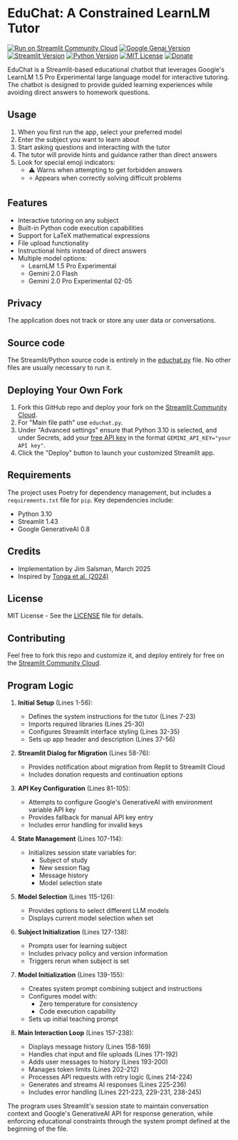 
# EduChat: A Constrained LearnLM Tutor

[![Run on Streamlit Community Cloud](https://img.shields.io/badge/Run_on-Streamlit_Community_Cloud-darkgreen?logo=streamlit)](https://edu-chat.streamlit.app)
[![Google Genai Version](https://img.shields.io/badge/google--genai-0.8-blue)](https://googleapis.github.io/python-genai/)
[![Streamlit Version](https://img.shields.io/badge/sreamlit-1.43-blue)](https://streamlit.io/)
[![Python Version](https://img.shields.io/badge/python-3.12-blue)](https://www.python.org/downloads/)
[![MIT License](https://img.shields.io/badge/License-MIT-yellow)](https://opensource.org/licenses/MIT)
[![Donate](https://img.shields.io/badge/Donate-gold?logo=paypal)](https://paypal.me/jsalsman)

EduChat is a Streamlit-based educational chatbot that leverages Google's LearnLM 1.5 Pro Experimental large language model for interactive tutoring. The chatbot is designed to provide guided learning experiences while avoiding direct answers to homework questions.

## Usage

1. When you first run the app, select your preferred model
2. Enter the subject you want to learn about
3. Start asking questions and interacting with the tutor
4. The tutor will provide hints and guidance rather than direct answers
5. Look for special emoji indicators:
   - ⚠️ Warns when attempting to get forbidden answers
   - ⭐ Appears when correctly solving difficult problems

## Features

- Interactive tutoring on any subject
- Built-in Python code execution capabilities
- Support for LaTeX mathematical expressions
- File upload functionality
- Instructional hints instead of direct answers
- Multiple model options:
  - LearnLM 1.5 Pro Experimental
  - Gemini 2.0 Flash
  - Gemini 2.0 Pro Experimental 02-05

## Privacy

The application does not track or store any user data or conversations.

## Source code

The Streamlit/Python source code is entirely in the [educhat.py](educhat.py) file. No other files are usually necessary to run it.

## Deploying Your Own Fork

1. Fork this GitHub repo and deploy your fork on the [Streamlit Community Cloud](https://share.streamlit.io/).
2. For "Main file path" use `educhat.py`.
3. Under "Advanced settings" ensure that Python 3.10 is selected, and under Secrets, add your [free API key](https://aistudio.google.com/apikey) in the format `GEMINI_API_KEY="your API key"`.
4. Click the "Deploy" button to launch your customized Streamlit app.

## Requirements

The project uses Poetry for dependency management, but includes a `requirements.txt` file for `pip`. Key dependencies include:
- Python 3.10
- Streamlit 1.43
- Google GenerativeAI 0.8

## Credits

- Implementation by Jim Salsman, March 2025
- Inspired by [Tonga et al. (2024)](https://arxiv.org/abs/2411.03495)

## License

MIT License - See the [LICENSE](LICENSE) file for details.

## Contributing

Feel free to fork this repo and customize it, and deploy entirely for free on the [Streamlit Community Cloud](https://share.streamlit.io/).

## Program Logic
1. **Initial Setup** (Lines 1-56):
   - Defines the system instructions for the tutor (Lines 7-23)
   - Imports required libraries (Lines 25-30)
   - Configures Streamlit interface styling (Lines 32-35)
   - Sets up app header and description (Lines 37-56)

2. **Streamlit Dialog for Migration** (Lines 58-76):
   - Provides notification about migration from Replit to Streamlit Cloud
   - Includes donation requests and continuation options

3. **API Key Configuration** (Lines 81-105):
   - Attempts to configure Google's GenerativeAI with environment variable API key
   - Provides fallback for manual API key entry
   - Includes error handling for invalid keys

4. **State Management** (Lines 107-114):
   - Initializes session state variables for:
     - Subject of study
     - New session flag
     - Message history
     - Model selection state

5. **Model Selection** (Lines 115-126):
   - Provides options to select different LLM models
   - Displays current model selection when set

6. **Subject Initialization** (Lines 127-138):
   - Prompts user for learning subject
   - Includes privacy policy and version information
   - Triggers rerun when subject is set

7. **Model Initialization** (Lines 139-155):
   - Creates system prompt combining subject and instructions
   - Configures model with:
     - Zero temperature for consistency
     - Code execution capability
   - Sets up initial teaching prompt

8. **Main Interaction Loop** (Lines 157-238):
   - Displays message history (Lines 158-169)
   - Handles chat input and file uploads (Lines 171-192)
   - Adds user messages to history (Lines 193-200)
   - Manages token limits (Lines 202-212)
   - Processes API requests with retry logic (Lines 214-224)
   - Generates and streams AI responses (Lines 225-236)
   - Includes error handling (Lines 221-223, 229-231, 238-245)

The program uses Streamlit's session state to maintain conversation context and Google's GenerativeAI API for response generation, while enforcing educational constraints through the system prompt defined at the beginning of the file.
